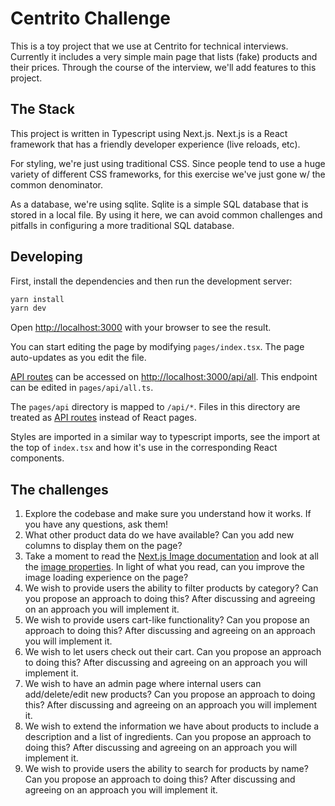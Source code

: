 # Centrito Challenge

This is a toy project that we use at Centrito for technical interviews. Currently it includes a very simple main page that lists (fake) products and their prices. Through the course of the interview, we'll add features to this project.

## The Stack

This project is written in Typescript using Next.js. Next.js is a React framework that has a friendly developer experience (live reloads, etc).

For styling, we're just using traditional CSS. Since people tend to use a huge variety of different CSS frameworks, for this exercise we've just gone w/ the common denominator.

As a database, we're using sqlite. Sqlite is a simple SQL database that is stored in a local file. By using it here, we can avoid common challenges and pitfalls in configuring a more traditional SQL database.

## Developing

First, install the dependencies and then run the development server:

```bash
yarn install 
yarn dev
```

Open [http://localhost:3000](http://localhost:3000) with your browser to see the result.

You can start editing the page by modifying `pages/index.tsx`. The page auto-updates as you edit the file.

[API routes](https://nextjs.org/docs/api-routes/introduction) can be accessed on [http://localhost:3000/api/all](http://localhost:3000/api/all). This endpoint can be edited in `pages/api/all.ts`.

The `pages/api` directory is mapped to `/api/*`. Files in this directory are treated as [API routes](https://nextjs.org/docs/api-routes/introduction) instead of React pages.

Styles are imported in a similar way to typescript imports, see the import at the top of `index.tsx` and how it's use in the corresponding React components.

## The challenges

1. Explore the codebase and make sure you understand how it works. If you have any questions, ask them!
2. What other product data do we have available? Can you add new columns to display them on the page?
3. Take a moment to read the [Next.js Image documentation](https://nextjs.org/docs/basic-features/image-optimization) and look at all the [image properties](https://nextjs.org/docs/api-reference/next/image). In light of what you read, can you improve the image loading experience on the page?
5. We wish to provide users the ability to filter products by category? Can you propose an approach to doing this? After discussing and agreeing on an approach you will implement it.
4. We wish to provide users cart-like functionality? Can you propose an approach to doing this? After discussing and agreeing on an approach you will implement it.
7. We wish to let users check out their cart. Can you propose an approach to doing this? After discussing and agreeing on an approach you will implement it.
6. We wish to have an admin page where internal users can add/delete/edit new products? Can you propose an approach to doing this? After discussing and agreeing on an approach you will implement it.
8. We wish to extend the information we have about products to include a description and a list of ingredients. Can you propose an approach to doing this? After discussing and agreeing on an approach you will implement it.
9. We wish to provide users the ability to search for products by name? Can you propose an approach to doing this? After discussing and agreeing on an approach you will implement it.